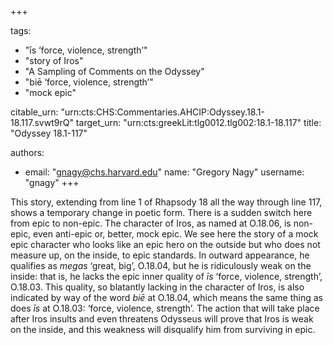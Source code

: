 +++

tags:
- "īs ‘force, violence, strength’"
- "story of Iros"
- "A Sampling of Comments on the Odyssey"
- "biē ‘force, violence, strength’"
- "mock epic"

citable_urn: "urn:cts:CHS:Commentaries.AHCIP:Odyssey.18.1-18.117.svwt9rQ"
target_urn: "urn:cts:greekLit:tlg0012.tlg002:18.1-18.117"
title: "Odyssey 18.1-117"

authors:
- email: "gnagy@chs.harvard.edu"
  name: "Gregory Nagy"
  username: "gnagy"
+++

<p>This story, extending from line 1 of Rhapsody 18 all the way through line 117, shows a temporary change in poetic form. There is a sudden switch here from epic to non-epic. The character of Iros, as named at O.18.06, is non-epic, even anti-epic or, better, mock epic. We see here the story of a mock epic character who looks like an epic hero on the outside but who does not measure up, on the inside, to epic standards. In outward appearance, he qualifies as <em>megas</em> ‘great, big’, O.18.04, but he is ridiculously weak on the inside: that is, he lacks the epic inner quality of <em>īs</em> ‘force, violence, strength’, O.18.03. This quality, so blatantly lacking in the character of Iros, is also indicated by way of the word <em>biē</em> at O.18.04, which means the same thing as does <em>īs</em> at O.18.03: ‘force, violence, strength’. The action that will take place after Iros insults and even threatens Odysseus will prove that Iros is weak on the inside, and this weakness will disqualify him from surviving in epic.  </p>